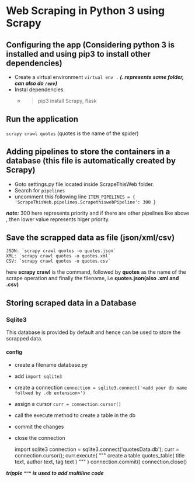 # Web Scraping in Python 3 using Scrapy

## Configuring the app (Considering python 3 is installed and using pip3 to install other dependencies)

* Create a virtual environment `virtual env .` ***(. represents same folder, can also do `/env`)***
* Instal dependencies
  * > pip3 install Scrapy, flask

## Run the application

  `scrapy crawl quotes` (quotes is the name of the spider)

## Adding pipelines to store the containers in a database (this file is automatically created by Scrapy)

* Goto settings.py file located inside ScrapeThisWeb folder.
* Search for `pipelines`
* uncomment this following line `ITEM_PIPELINES = { 'ScrapeThisWeb.pipelines.ScrapethiswebPipeline': 300 }`
  
***note:*** 300 here represents priority and if there are other pipelines like above , then lower value represents higer priority.

## Save the scrapped data as file (json/xml/csv)

  >>>
    JSON: `scrapy crawl quotes -o quotes.json`
    XML: `scrapy crawl quotes -o quotes.xml`
    CSV: `scrapy crawl quotes -o quotes.csv`
  >>>

  here **scrapy crawl** is the command, followed by **quotes** as the name of the scrape operation and finally the filename, i.e **quotes.json(also .xml and .csv)**

## Storing scraped data in a Database

### Sqlite3

This database is provided by default and hence can be used to store the scrapped data.

#### config

* create a filename database.py
* add `import sqlite3`
* create a connection `connection = sqlite3.connect('<add your db name follwed by .db extension>')`
* assign a cursor `curr = connection.cursor()`
* call the execute method to create a table in the db
* commit the changes
* close the connection

    import sqlite3
    connection = sqlite3.connect('quotesData.db');
    curr = connection.cursor();
    curr.execute(
    """
        create a table quotes_table(
          title text,
          author text,
          tag text
        )
      """
    )
    connection.commit()
    connection.close()

***tripple `"""` is used to add multiline code***
